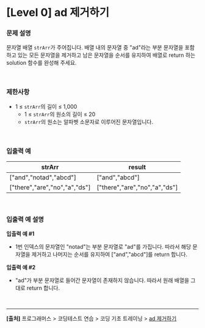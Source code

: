 # [Level 0] ad 제거하기

### 문제 설명
문자열 배열 `strArr`가 주어집니다. 배열 내의 문자열 중 "ad"라는 부분 문자열을 포함하고 있는 모든 문자열을 제거하고 남은 문자열을 순서를 유지하여 배열로 return 하는 solution 함수를 완성해 주세요.

<br>

### 제한사항
* 1 ≤ `strArr`의 길이 ≤ 1,000
    * 1 ≤ `strArr`의 원소의 길이 ≤ 20
    * `strArr`의 원소는 알파벳 소문자로 이루어진 문자열입니다.

<br>

### 입출력 예
|strArr|result|
|------|------|
|["and","notad","abcd"]|["and","abcd"]|
|["there","are","no","a","ds"]|["there","are","no","a","ds"]|

<br>

### 입출력 예 설명
**입출력 예 #1**
* 1번 인덱스의 문자열인 "notad"는 부분 문자열로 "ad"를 가집니다. 따라서 해당 문자열을 제거하고 나머지는 순서를 유지하여 ["and","abcd"]를 return 합니다.

**입출력 예 #2**
* "ad"가 부분 문자열로 들어간 문자열이 존재하지 않습니다. 따라서 원래 배열을 그대로 return 합니다.

<br>

---
**[출처]** 프로그래머스 > 코딩테스트 연습 > 코딩 기초 트레이닝 > [ad 제거하기](https://school.programmers.co.kr/learn/courses/30/lessons/181870)